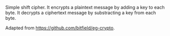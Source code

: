 Simple shift cipher. It encrypts a plaintext message by adding a key to each byte. It decrypts a ciphertext message by substracting a key from each byte.

Adapted from https://github.com/bitfield/eg-crypto.
